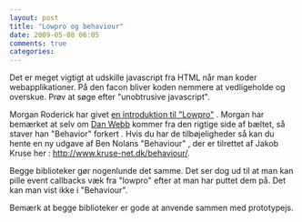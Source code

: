 ```yaml
---
layout: post
title: "Lowpro og behaviour"
date: 2009-05-08 06:05
comments: true 
categories: 
---
```

Det er meget vigtigt at udskille javascript fra HTML  når man koder webapplikationer. På den facon bliver koden nemmere at vedligeholde og overskue. Prøv at søge efter "unobtrusive javascript".

Morgan Roderick har givet <a href="http://roderick.dk/blog/2009/05/07/introduction-to-low-pro-for-prototype/">en introduktion til "Lowpro"</a> . Morgan har bemærket at selv om <a href="http://www.danwebb.net/">Dan Webb</a> kommer fra den rigtige side af bæltet, så staver han "Behavior" forkert . Hvis du har de tilbøjeligheder så kan du hente en ny udgave af Ben Nolans "Behaviour" , der er tilrettet af Jakob Kruse her : <a href="http://www.kruse-net.dk/behaviour/">http://www.kruse-net.dk/behaviour/</a>.

Begge biblioteker gør nogenlunde det samme. Det ser dog ud til at man kan pille event callbacks væk fra "lowpro" efter at man har puttet dem på. Det kan man vist ikke i "Behaviour".

Bemærk at begge biblioteker er gode at anvende sammen med prototypejs.